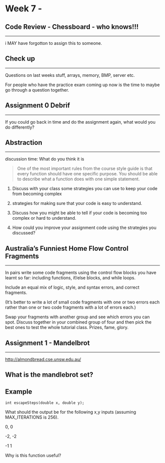 # Week 7 - 

## Code Review - Chessboard - who knows!!!
---

i MAY have forgotton to assign this to someone.

## Check up
---

Questions on last weeks stuff, arrays, memory, BMP, server etc. 

For people who have the practice exam coming up now is the time to maybe go through a question together. 

## Assignment 0 Debrif
---

If you could go back in time and do the assignment again, what would you do differently?

## Abstraction
---

discussion time: What do you think it is

> One of the most important rules from the course style guide is that every function should have one specific purpose. You should be able to describe what a function does with one simple statement.

1. Discuss with your class some strategies you can use to keep your code from becoming complex

2. strategies for making sure that your code is easy to understand.

3. Discuss how you might be able to tell if your code is becoming too complex or hard to understand.

4. How could you improve your assignment code using the strategies you discussed?


## Australia’s Funniest Home Flow Control Fragments
---

In pairs write some code fragments using the control flow blocks you have learnt so far: including functions, if/else blocks, and while loops.

Include an equal mix of logic, style, and syntax errors, and correct fragments.

(It’s better to write a lot of small code fragments with one or two errors each rather than one or two code fragments with a lot of errors each.)

Swap your fragments with another group and see which errors you can spot. Discuss together in your combined group of four and then pick the best ones to test the whole tutorial class. Prizes, fame, glory.

## Assignment 1 - Mandelbrot
---

http://almondbread.cse.unsw.edu.au/

## What is the mandlebrot set?


## Example

`int escapeSteps(double x, double y);`

What should the output be for the following x,y inputs (assuming MAX_ITERATIONS is 256).

0, 0

-2, -2

-1 1

Why is this function useful?





